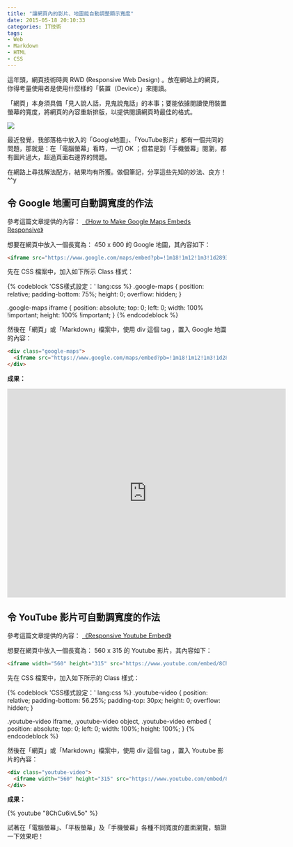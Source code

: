```yaml
---
title: "讓網頁內的影片、地圖能自動調整顯示寬度"
date: 2015-05-18 20:10:33
categories: IT技術
tags:
- Web
- Markdown
- HTML
- CSS
---
```


這年頭，網頁技術時興 RWD (Responsive Web Design) 。放在網站上的網頁，你得考量使用者是使用什麼樣的「裝置（Device）」來閱讀。

「網頁」本身須具備「見人說人話，見鬼說鬼話」的本事；要能依據閱讀使用裝置螢幕的寬度，將網頁的內容重新排版，以提供閱讀網頁時最佳的格式。

![](http://img.labnol.org/di/responsive-google-maps.gif)
<!-- more -->
最近發覺，我部落格中放入的「Google地圖」、「YouTube影片」都有一個共同的問題，那就是：在「電腦螢幕」看時，一切 OK ；但若是到「手機螢幕」閱瀏，都有圖片過大，超過頁面右邊界的問題。

在網路上尋找解法配方，結果均有所獲。做個筆記，分享這些先知的妙法、良方！  ^^y

## 令 Google 地圖可自動調寬度的作法

參考這篇文章提供的內容：
[《How to Make Google Maps Embeds Responsive》](http://www.labnol.org/internet/embed-responsive-google-maps/28333/)

想要在網頁中放入一個長寬為： 450 x 600 的 Google 地圖，其內容如下：

```html
<iframe src="https://www.google.com/maps/embed?pb=!1m18!1m12!1m3!1d28936.799438545575!2d121.64887512170407!3d24.96271450708865!2m3!1f0!2f0!3f0!3m2!1i1024!2i768!4f13.1!3m3!1m2!1s0x3467ffe48f4f609d%3A0x2af02bac3ed123d3!2z5paH5bGx6I2J5aCC!5e0!3m2!1szh-TW!2stw!4v1431754924154" width="640" height="480" frameborder="0" style="border:0"></iframe>
```

先在 CSS 檔案中，加入如下所示 Class 樣式：

{% codeblock 'CSS樣式設定：' lang:css %}
.google-maps {
  position: relative;
  padding-bottom: 75%;
  height: 0;
  overflow: hidden;
}

.google-maps iframe {
  position: absolute;
  top: 0;
  left: 0;
  width: 100% !important;
  height: 100% !important;
}
{% endcodeblock %}

然後在「網頁」或「Markdown」檔案中，使用 div 這個 tag ，置入 Google 地圖的內容：

```html
<div class="google-maps">
  <iframe src="https://www.google.com/maps/embed?pb=!1m18!1m12!1m3!1d28936.799438545575!2d121.64887512170407!3d24.96271450708865!2m3!1f0!2f0!3f0!3m2!1i1024!2i768!4f13.1!3m3!1m2!1s0x3467ffe48f4f609d%3A0x2af02bac3ed123d3!2z5paH5bGx6I2J5aCC!5e0!3m2!1szh-TW!2stw!4v1431754924154" width="640" height="480" frameborder="0" style="border:0"></iframe>
</div>
```

**成果：**

<div class="google-maps">
  <iframe src="https://www.google.com/maps/embed?pb=!1m18!1m12!1m3!1d28936.799438545575!2d121.64887512170407!3d24.96271450708865!2m3!1f0!2f0!3f0!3m2!1i1024!2i768!4f13.1!3m3!1m2!1s0x3467ffe48f4f609d%3A0x2af02bac3ed123d3!2z5paH5bGx6I2J5aCC!5e0!3m2!1szh-TW!2stw!4v1431754924154" width="640" height="480" frameborder="0" style="border:0"></iframe>
</div>

## 令 YouTube 影片可自動調寬度的作法

參考這篇文章提供的內容：
[《Responsive Youtube Embed》](http://avexdesigns.com/responsive-youtube-embed/)

想要在網頁中放入一個長寬為： 560 x 315 的 Youtube 影片，其內容如下：

```html
<iframe width="560" height="315" src="https://www.youtube.com/embed/8ChCu6ivL5o?rel=0" frameborder="0" allowfullscreen></iframe>
```

先在 CSS 檔案中，加入如下所示的 Class 樣式：

{% codeblock 'CSS樣式設定：' lang:css %}
.youtube-video {
  position: relative;
  padding-bottom: 56.25%;
  padding-top: 30px; height: 0; overflow: hidden;
}

.youtube-video iframe,
.youtube-video object,
.youtube-video embed {
  position: absolute;
  top: 0;
  left: 0;
  width: 100%;
  height: 100%;
}
{% endcodeblock %}

然後在「網頁」或「Markdown」檔案中，使用 div 這個 tag ，置入 Youtube 影片的內容：

```html
<div class="youtube-video">
  <iframe width="560" height="315" src="https://www.youtube.com/embed/8ChCu6ivL5o?rel=0" frameborder="0" allowfullscreen></iframe>
</div>
```

**成果：**

{% youtube "8ChCu6ivL5o" %}

試著在「電腦螢幕」、「平板螢幕」及「手機螢幕」各種不同寬度的畫面瀏覽，驗證一下效果吧！
